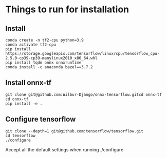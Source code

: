 # Things to run for installation

## Install
```shell
conda create -n tf2-cpu python=3.9
conda activate tf2-cpu
pip install https://storage.googleapis.com/tensorflow/linux/cpu/tensorflow_cpu-2.5.0-cp39-cp39-manylinux2010_x86_64.whl
pip install tqdm onnx onnxruntime
conda install -c anaconda bazel==3.7.2
```

## Install onnx-tf
```shell
git clone git@github.com:Wilbur-Django/onnx-tensorflow.gitcd onnx-tf
cd onnx-tf
pip install -e .
```

## Configure tensorflow
```shell
git clone --depth=1 git@github.com:tensorflow/tensorflow.git
cd tensorflow
./configure
```
Accept all the default settings when running ./configure
